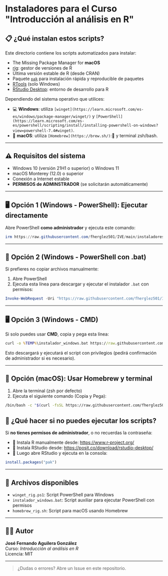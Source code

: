 # Instaladores para el Curso "Introducción al análisis en R"
## 📋 ¿Qué instalan estos scripts?

Este directorio contiene los scripts automatizados para instalar:
-  The Missing Package Manager for **macOS**
- [rig](https://github.com/r-lib/rig): gestor de versiones de R
- Última versión estable de R (desde CRAN)
- Paquete [`pak`](https://pak.r-lib.org/) para instalación rápida y reproducible de paquetes
- [RTools](https://cran.r-project.org/bin/windows/Rtools/) (solo Windows)
- [RStudio Desktop](https://posit.co/download/rstudio-desktop/): entorno de desarrollo para R

Dependiendo del sistema operativo que utilices:
- 💻 **Windows**: utiliza `[winget](https://learn.microsoft.com/es-es/windows/package-manager/winget/)` y `[PowerShell](https://learn.microsoft.com/es-es/powershell/scripting/install/installing-powershell-on-windows?view=powershell-7.4#winget)`.
- 🍏 **macOS**: utiliza `[Homebrew](https://brew.sh/)`:🍺 y terminal zsh/bash.

---

## ⚠️ Requisitos del sistema

- Windows 10 (versión 21H1 o superior) o Windows 11
- macOS Monterey (12.0) o superior
- Conexión a Internet estable
- **PERMISOS de ADMINSTRADOR** (se solicitarán automáticamente)

---

## 🖥️ Opción 1 (Windows - PowerShell): Ejecutar directamente

Abre PowerShell **como administrador** y ejecuta este comando:

```powershell
irm https://raw.githubusercontent.com/fherglez501/IVE/main/instaladores/winget_rig.ps1 | iex
```

---

## 🧰 Opción 2 (Windows - PowerShell con .bat)

Si prefieres no copiar archivos manualmente:

1. Abre PowerShell
2. Ejecuta esta línea para descargar y ejecutar el instalador `.bat` con permisos:

```powershell
Invoke-WebRequest -Uri "https://raw.githubusercontent.com/fherglez501/IVE/main/instaladores/instalador_windows.bat" -OutFile "$env:TEMP\instalador_windows.bat"; Start-Process -FilePath "$env:TEMP\instalador_windows.bat" -Verb RunAs
```

---

## 🖥️ Opción 3 (Windows - CMD)

Si solo puedes usar **CMD**, copia y pega esta línea:

```cmd
curl -o %TEMP%\instalador_windows.bat https://raw.githubusercontent.com/fherglez501/IVE/main/instaladores/instalador_windows.bat && %TEMP%\instalador_windows.bat

```

Esto descargará y ejecutará el script con privilegios (pedirá confirmación de administrador si es necesario).

---

## 🍏 Opción (macOS): Usar Homebrew y terminal

1. Abre la terminal (zsh por defecto)
2. Ejecuta el siguiente comando (Copia y Pega):

```bash
/bin/bash -c "$(curl -fsSL https://raw.githubusercontent.com/fherglez501/IVE/main/instaladores/homebrew_rig.sh)"
```

## 🧠 ¿Qué hacer si no puedes ejecutar los scripts?

Si **no tienes permisos de administrador**, o no recuerdas la contraseña:

- 🔸 Instala R manualmente desde: https://www.r-project.org/
- 🔸 Instala RStudio desde: https://posit.co/download/rstudio-desktop/
- 🔸 Luego abre RStudio y ejecuta en la consola:

```r
install.packages("pak")
```

---

## 📁 Archivos disponibles

- `winget_rig.ps1`: Script PowerShell para Windows
- `instalador_windows.bat`: Script auxiliar para ejecutar PowerShell con permisos
- `homebrew_rig.sh`: Script para macOS usando Homebrew

---

## 👨‍🏫 Autor

**José Fernando Aguilera González**  
Curso: *Introducción al análisis en R*  
Licencia: MIT

---

> ¿Dudas o errores? Abre un Issue en este repositorio.
